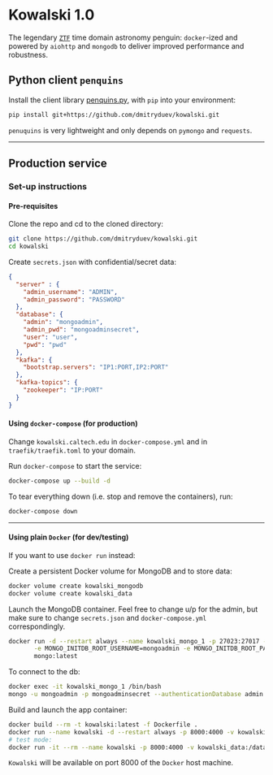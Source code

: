 # Kowalski 1.0

The legendary [`ZTF`](https://ztf.caltech.edu) time domain astronomy penguin: 
`docker`-ized and powered by `aiohttp` and `mongodb` to deliver improved performance and robustness.

## Python client `penquins`

Install the client library [penquins.py](https://github.com/dmitryduev/kowalski/blob/master/penquins.py), 
with `pip` into your environment:

```bash
pip install git+https://github.com/dmitryduev/kowalski.git
```

`penuquins` is very lightweight and only depends on `pymongo` and `requests`.

---

## Production service  

### Set-up instructions

#### Pre-requisites

Clone the repo and cd to the cloned directory:
```bash
git clone https://github.com/dmitryduev/kowalski.git
cd kowalski
```

Create `secrets.json` with confidential/secret data:
```json
{
  "server" : {
    "admin_username": "ADMIN",
    "admin_password": "PASSWORD"
  },
  "database": {
    "admin": "mongoadmin",
    "admin_pwd": "mongoadminsecret",
    "user": "user",
    "pwd": "pwd"
  },
  "kafka": {
    "bootstrap.servers": "IP1:PORT,IP2:PORT"
  },
  "kafka-topics": {
    "zookeeper": "IP:PORT"
  }
}
```

#### Using `docker-compose` (for production)

Change `kowalski.caltech.edu` in `docker-compose.yml` and in `traefik/traefik.toml` to your domain. 

Run `docker-compose` to start the service:
```bash
docker-compose up --build -d
```

To tear everything down (i.e. stop and remove the containers), run:
```bash
docker-compose down
```

---

#### Using plain `Docker` (for dev/testing)

If you want to use `docker run` instead:

Create a persistent Docker volume for MongoDB and to store data:
```bash
docker volume create kowalski_mongodb
docker volume create kowalski_data
```

Launch the MongoDB container. Feel free to change u/p for the admin, 
but make sure to change `secrets.json` and `docker-compose.yml` correspondingly.
```bash
docker run -d --restart always --name kowalski_mongo_1 -p 27023:27017 -v kowalski_mongodb:/data/db \
       -e MONGO_INITDB_ROOT_USERNAME=mongoadmin -e MONGO_INITDB_ROOT_PASSWORD=mongoadminsecret \
       mongo:latest
```

To connect to the db:
```bash
docker exec -it kowalski_mongo_1 /bin/bash
mongo -u mongoadmin -p mongoadminsecret --authenticationDatabase admin
```

Build and launch the app container:
```bash
docker build --rm -t kowalski:latest -f Dockerfile .
docker run --name kowalski -d --restart always -p 8000:4000 -v kowalski_data:/data -v /path/to/tmp:/_tmp --link kowalski_mongo_1:mongo kowalski:latest
# test mode:
docker run -it --rm --name kowalski -p 8000:4000 -v kowalski_data:/data -v /path/to/tmp:/_tmp --link kowalski_mongo_1:mongo kowalski:latest

```

`Kowalski` will be available on port 8000 of the `Docker` host machine. 

